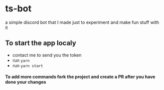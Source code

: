 # ts-bot
a simple discord bot that I made just to experiment and make fun stuff with it

## To start the app localy
- contact me to send you the token
- run `yarn`
- run `yarn start`


#### To add more commands fork the project and create a PR after you have done your changes
